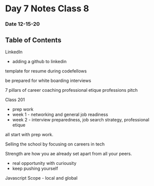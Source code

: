 # Day 7 Notes Class 8
### Date 12-15-20

## Table of Contents


LinkedIn
- adding a github to linkedin

template for resume during codefellows

be prepared for white boarding interviews

7 pillars of career coaching
professional etique
professions pitch


Class 201
- prep work
- week 1 - networking and general job readiness
- week 2 - interview preparedness, job search strategy, professional etique

all start with prep work.

Selling the school by focusing on careers in tech

Strength are how you ae already set apart from all your peers.
- real opportunity with curiousity
- keep pushing yourself


Javascript Scope - local and global